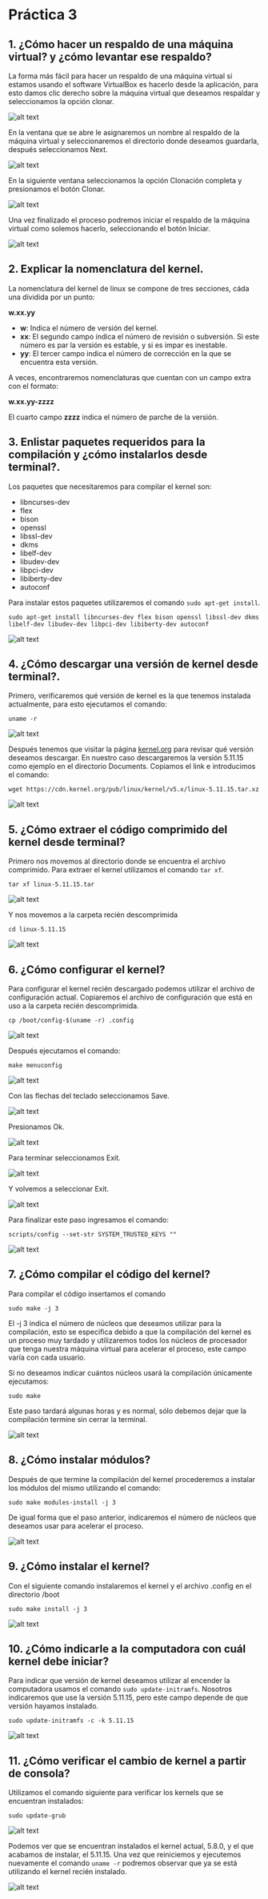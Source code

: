# Práctica 3
## 1. ¿Cómo hacer un respaldo de una máquina virtual? y ¿cómo levantar ese respaldo?

La forma más fácil para hacer un respaldo de una máquina virtual si estamos usando el software VirtualBox es hacerlo desde la aplicación, para esto damos clic derecho sobre la máquina virtual que deseamos respaldar y seleccionamos la opción clonar.

![alt text](https://github.com/CarlosGA20/Practica3_SO2/blob/main/Capturas/1.png)

En la ventana que se abre le asignaremos un nombre al respaldo de la máquina virtual y seleccionaremos el directorio donde deseamos guardarla, después seleccionamos Next.

![alt text](https://github.com/CarlosGA20/Practica3_SO2/blob/main/Capturas/2.png)

En la siguiente ventana seleccionamos la opción Clonación completa y presionamos el botón Clonar.

![alt text](https://github.com/CarlosGA20/Practica3_SO2/blob/main/Capturas/3.png)

Una vez finalizado el proceso podremos iniciar el respaldo de la máquina virtual como solemos hacerlo, seleccionando el botón Iniciar.

![alt text](https://github.com/CarlosGA20/Practica3_SO2/blob/main/Capturas/4.png)

## 2. Explicar la nomenclatura del kernel.

La nomenclatura del kernel de linux se compone de tres secciones, cáda una dividida por un punto:

**w.xx.yy**

- **w**: Indica el número de versión del kernel.
- **xx**: El segundo campo indica el número de revisión o subversión. Si este número es par la versión es estable, y si es impar es inestable.
- **yy**: El tercer campo indica el número de corrección en la que se encuentra esta versión.

A veces, encontraremos nomenclaturas que cuentan con un campo extra con el formato:

**w.xx.yy-zzzz**

El cuarto campo **zzzz** indica el número de parche de la versión.

## 3. Enlistar paquetes requeridos para la compilación y ¿cómo instalarlos desde terminal?.

Los paquetes que necesitaremos para compilar el kernel son:

 - libncurses-dev 
 - flex 
 - bison 
 - openssl 
 - libssl-dev 
 - dkms
 - libelf-dev 
 - libudev-dev
 - libpci-dev 
 - libiberty-dev 
 - autoconf
 
Para instalar estos paquetes utilizaremos el comando `sudo apt-get install`.
```
sudo apt-get install libncurses-dev flex bison openssl libssl-dev dkms libelf-dev libudev-dev libpci-dev libiberty-dev autoconf
``` 

![alt text](https://github.com/CarlosGA20/Practica3_SO2/blob/main/Capturas/5.PNG)

##  4. ¿Cómo descargar una versión de kernel desde terminal?.

Primero, verificaremos qué versión de kernel es la que tenemos instalada actualmente, para esto ejecutamos el comando:

	uname -r
	
![alt text](https://github.com/CarlosGA20/Practica3_SO2/blob/main/Capturas/extra.PNG)

Después tenemos que visitar la página [kernel.org](kernel.org) para revisar qué versión deseamos descargar.  En nuestro caso descargaremos la versión 5.11.15 como ejemplo en el directorio Documents. Copiamos el link e introducimos el comando:
```
wget https://cdn.kernel.org/pub/linux/kernel/v5.x/linux-5.11.15.tar.xz
```

![alt text](https://github.com/CarlosGA20/Practica3_SO2/blob/main/Capturas/6.PNG)

## 5. ¿Cómo extraer el código comprimido del kernel desde terminal?

Primero nos movemos al directorio donde se encuentra el archivo comprimido. Para extraer el kernel utilizamos el comando `tar xf`.

	tar xf linux-5.11.15.tar 

![alt text](https://github.com/CarlosGA20/Practica3_SO2/blob/main/Capturas/7.PNG)

Y nos movemos a la carpeta recién descomprimida

	cd linux-5.11.15 

![alt text](https://github.com/CarlosGA20/Practica3_SO2/blob/main/Capturas/8.PNG)

## 6. ¿Cómo configurar el kernel? 

Para configurar el kernel recién descargado podemos utilizar el archivo de configuración actual. Copiaremos el archivo de configuración que está en uso a la carpeta recién descomprimida.

	cp /boot/config-$(uname -r) .config   

![alt text](https://github.com/CarlosGA20/Practica3_SO2/blob/main/Capturas/9.PNG)

Después ejecutamos el comando:

	make menuconfig

![alt text](https://github.com/CarlosGA20/Practica3_SO2/blob/main/Capturas/10.PNG)

Con las flechas del teclado seleccionamos Save.

![alt text](https://github.com/CarlosGA20/Practica3_SO2/blob/main/Capturas/11.PNG)

Presionamos Ok.

![alt text](https://github.com/CarlosGA20/Practica3_SO2/blob/main/Capturas/12.PNG)

Para terminar seleccionamos Exit.

![alt text](https://github.com/CarlosGA20/Practica3_SO2/blob/main/Capturas/13.PNG)

Y volvemos a seleccionar Exit.

![alt text](https://github.com/CarlosGA20/Practica3_SO2/blob/main/Capturas/14.PNG)

Para finalizar este paso ingresamos el comando:

	scripts/config --set-str SYSTEM_TRUSTED_KEYS ""

![alt text](https://github.com/CarlosGA20/Practica3_SO2/blob/main/Capturas/15.PNG)

## 7. ¿Cómo compilar el código del kernel?

Para compilar el código insertamos el comando 
	
	sudo make -j 3
	
El -j 3 indica el número de núcleos que deseamos utilizar para la compilación, esto se especifica debido a que la compilación del kernel es un proceso muy tardado y utilizaremos todos los núcleos de procesador que tenga nuestra máquina virtual para acelerar el proceso, este campo varía con cada usuario.

Si no deseamos indicar cuántos núcleos usará la compilación únicamente ejecutamos:

	sudo make

Este paso tardará algunas horas y es normal, sólo debemos dejar que la compilación termine sin cerrar la terminal.

![alt text](https://github.com/CarlosGA20/Practica3_SO2/blob/main/Capturas/16.PNG)

## 8. ¿Cómo instalar módulos?

Después de que termine la compilación del kernel procederemos a instalar los módulos del mismo utilizando el comando:

	sudo make modules-install -j 3

De igual forma que el paso anterior, indicaremos el número de núcleos que deseamos usar para acelerar el proceso.

![alt text](https://github.com/CarlosGA20/Practica3_SO2/blob/main/Capturas/17.PNG)

## 9. ¿Cómo instalar el kernel?

Con el siguiente comando instalaremos el kernel y el archivo .config  en el directorio /boot
	
	sudo make install -j 3

![alt text](https://github.com/CarlosGA20/Practica3_SO2/blob/main/Capturas/18.PNG)

## 10. ¿Cómo indicarle a la computadora con cuál kernel debe iniciar?

Para indicar que versión de kernel deseamos utilizar al encender la computadora usamos el comando `sudo update-initramfs`. 
Nosotros indicaremos que use la versión 5.11.15, pero este campo depende de que versión hayamos instalado.
 
	sudo update-initramfs -c -k 5.11.15

![alt text](https://github.com/CarlosGA20/Practica3_SO2/blob/main/Capturas/19.PNG)

## 11. ¿Cómo verificar el cambio de kernel a partir de consola?

Utilizamos el comando siguiente para verificar los kernels que se encuentran instalados:
	
	sudo update-grub  

![alt text](https://github.com/CarlosGA20/Practica3_SO2/blob/main/Capturas/20.PNG)

Podemos ver que se encuentran instalados el kernel actual, 5.8.0, y el que acabamos de instalar, el 5.11.15.
Una vez que reiniciemos y ejecutemos nuevamente el comando `uname -r` podremos observar que ya se está utilizando el kernel recién instalado.

![alt text](https://github.com/CarlosGA20/Practica3_SO2/blob/main/Capturas/21.PNG)
